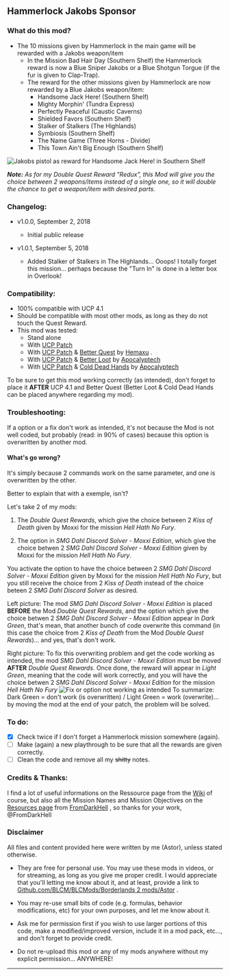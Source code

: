 ## Hammerlock Jakobs Sponsor

### What do this mod?

- The 10 missions given by Hammerlock in the main game will be rewarded with a Jakobs weapon/item
  - In the Mission Bad Hair Day (Southern Shelf) the Hammerlock reward is now a Blue Sniper Jakobs or a Blue Shotgun Torgue (if the fur is given to Clap-Trap).
  - The reward for the other missions given by Hammerlock are now rewarded by a Blue Jakobs weapon/item: 
    - Handsome Jack Here! (Southern Shelf)
    - Mighty Morphin' (Tundra Express)
    - Perfectly Peaceful (Caustic Caverns)   
    - Shielded Favors (Southern Shelf)
    - Stalker of Stalkers (The Highlands)
    - Symbiosis (Southern Shelf)	  
    - The Name Game (Three Horns - Divide)	  
    - This Town Ain't Big Enough (Southern Shelf)
  	
![Jakobs pistol as reward for Handsome Jack Here! in Southern Shelf](https://i.imgur.com/1TWYXxs.png "Don't worry guys... even if my screen capture show French text, my mods are in English")
	
_**Note:** As for my Double Quest Reward "Redux", this Mod will give you the choice between 2 weapons/items instead of a single one, so it will double the chance to get a weapon/item with desired parts._	

### Changelog:

- v1.0.0, September 2, 2018
  - Initial public release
 
- v1.0.1, September 5, 2018
  - Added Stalker of Stalkers in The Highlands... Ooops! I totally forget this mission... perhaps because the "Turn In" is done in a letter box in Overlook!
  
### Compatibility:

- 100% compatible with UCP 4.1
- Should be compatible with most other mods, as long as they do not touch the Quest Reward.
- This mod was tested:
  - Stand alone 
  - With [UCP Patch](https://github.com/BLCM/BLCMods/tree/master/Borderlands%202%20mods/Community%20Patch%20Team)  
  - With [UCP Patch](https://github.com/BLCM/BLCMods/tree/master/Borderlands%202%20mods/Community%20Patch%20Team)  & [Better Quest](https://github.com/BLCM/BLCMods/blob/master/Borderlands%202%20mods/Hemaxhu/Quest%20Rewards/Better%20Quests) by [Hemaxu](https://github.com/BLCM/BLCMods/tree/master/Borderlands%202%20mods/Hemaxhu) .
  - With [UCP Patch](https://github.com/BLCM/BLCMods/tree/master/Borderlands%202%20mods/Community%20Patch%20Team)  & [Better Loot](https://github.com/BLCM/BLCMods/tree/master/Borderlands%202%20mods/Apocalyptech/BL2%20Better%20Loot%20Mod) by [Apocalyptech](https://github.com/BLCM/BLCMods/tree/master/Borderlands%202%20mods/Apocalyptech)
  - With [UCP Patch](https://github.com/BLCM/BLCMods/tree/master/Borderlands%202%20mods/Community%20Patch%20Team)  & [Cold Dead Hands](https://github.com/BLCM/BLCMods/tree/master/Borderlands%202%20mods/Apocalyptech/BL2%20Cold%20Dead%20Hands) by [Apocalyptech](https://github.com/BLCM/BLCMods/tree/master/Borderlands%202%20mods/Apocalyptech)

To be sure to get this mod working correctly (as intended), don't forget to place it **AFTER** UCP 4.1 and Better Quest (Better Loot & Cold Dead Hands can be placed anywhere regarding my mod). 

### Troubleshooting:

If a option or a fix don't work as intended, it's not because the Mod is not well coded, but probably (read: in 90% of cases) because this option is overwritten by another mod.

#### What's go wrong?

It's simply because 2 commands work on the same parameter, and one is overwritten by the other.

Better to explain that with a exemple, isn't?

Let's take 2 of my mods:

1.  The *Double Quest Rewards*, which give the choice between 2 *Kiss of Death* given by Moxxi for the mission *Hell Hath No Fury*.  
 
2. The option in *SMG Dahl Discord Solver - Moxxi Edition*, which give the choice betwen 2 *SMG Dahl Discord Solver - Moxxi Edition* given by Moxxi for the mission *Hell Hath No Fury*. 

You activate the option to have the choice between 2 *SMG Dahl Discord Solver - Moxxi Edition* given by Moxxi for the mission *Hell Hath No Fury*, but you still receive the choice from 2 *Kiss of Death* instead of the choice beteen 2 *SMG Dahl Discord Solver* as desired.

Left picture: The mod *SMG Dahl Discord Solver - Moxxi Edition* is placed **BEFORE** the Mod *Double Quest Rewards*, and the option which give the choice betwen 2 *SMG Dahl Discord Solver - Moxxi Edition* appear in *Dark Green*, that's mean, that another bunch of code overwrite this command (in this case the choice from 2 *Kiss of Death* from the Mod *Double Quest Rewards*)... and yes, that's don't work.

Right picture: To fix this overwriting problem and get the code working as intended, the mod *SMG Dahl Discord Solver - Moxxi Edition* must be moved **AFTER** *Double Quest Rewards*. Once done, the reward will appear in *Light Green*, meaning that the code will work correctly, and you will have the choice betwen 2 *SMG Dahl Discord Solver - Moxxi Edition* for the mission *Hell Hath No Fury*
![Fix or option not working as intended](https://i.imgur.com/a0eZEVB.png "Don't worry guys... even if my screen capture show French text, my mods are in English")
To summarize: Dark Green = don't work (is overwritten) / Light Green = work (overwrite)... by moving the mod at the end of your patch, the problem will be solved. 

### To do:

- [x] Check twice if I don't forget a Hammerlock mission somewhere (again).
- [ ] Make (again) a new playthrough to be sure that all the rewards are given correctly.
- [ ] Clean the code and remove all my ~~shitty~~ notes.

### Credits & Thanks:

I find a lot of useful informations on the Ressource page from the [Wiki](https://github.com/BLCM/BLCMods/wiki) of course, but also all the Mission Names and Mission Objectives on the [Resources page](https://github.com/BLCM/BLCMods/tree/master/Borderlands%202%20mods/FromDarkHell/Resources) from [FromDarkHell](https://github.com/BLCM/BLCMods/tree/master/Borderlands%202%20mods/FromDarkHell) , so thanks for your work, @FromDarkHell 

### Disclaimer

All files and content provided here were written by me (Astor), unless stated otherwise.

- They are free for personal use. You may use these mods in videos, or for streaming, as long as you give me proper credit. I would appreciate that you'll letting me know about it, and at least, provide a link to [Github.com/BLCM/BLCMods/Borderlands 2 mods/Astor](https://github.com/BLCM/BLCMods/tree/master/Borderlands%202%20mods/Astor) .

- You may re-use small bits of code (e.g. formulas, behavior modifications, etc) for your own purposes, and let me know about it.
 
- Ask me for permission first if you wish to use larger portions of this code, make a modified/improved version, include it in a mod pack, etc..., and don't forget to provide credit.

- Do not re-upload this mod or any of my mods anywhere without my explicit permission... ANYWHERE!

* * * * *
